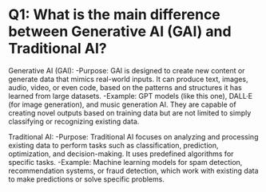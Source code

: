 # Q1: What is the main difference between Generative AI (GAI) and Traditional AI?
Generative AI (GAI):
-Purpose: GAI is designed to create new content or generate data that mimics real-world inputs. It can produce text, images, audio, video, or even code, based on the patterns and structures it has learned from large datasets.
-Example: GPT models (like this one), DALL·E (for image generation), and music generation AI. They are capable of creating novel outputs based on training data but are not limited to simply classifying or recognizing existing data.

Traditional AI:
-Purpose: Traditional AI focuses on analyzing and processing existing data to perform tasks such as classification, prediction, optimization, and decision-making. It uses predefined algorithms for specific tasks.
-Example: Machine learning models for spam detection, recommendation systems, or fraud detection, which work with existing data to make predictions or solve specific problems.
